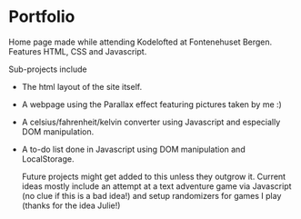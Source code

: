 # Portfolio

Home page made while attending Kodelofted at Fontenehuset Bergen.
Features HTML, CSS and Javascript.

Sub-projects include
- The html layout of the site itself.
- A webpage using the Parallax effect featuring pictures taken by me :)
- A celsius/fahrenheit/kelvin converter using Javascript and especially DOM manipulation.
- A to-do list done in Javascript using DOM manipulation and LocalStorage.

  Future projects might get added to this unless they outgrow it.
  Current ideas mostly include an attempt at a text adventure game via Javascript (no clue if this is a bad idea!) and setup randomizers for games I play (thanks for the idea Julie!)
